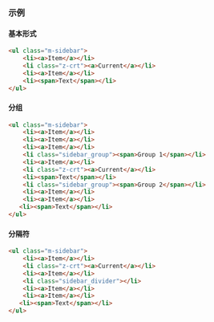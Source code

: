 ### 示例
#### 基本形式

<div class="m-example"></div>

```html
<ul class="m-sidebar">
    <li><a>Item</a></li>
    <li class="z-crt"><a>Current</a></li>
    <li><a>Item</a></li>
    <li><span>Text</span></li>
</ul>
```

#### 分组

<div class="m-example"></div>

```html
<ul class="m-sidebar">
    <li><a>Item</a></li>
    <li><a>Item</a></li>
    <li><a>Item</a></li>
    <li class="sidebar_group"><span>Group 1</span></li>
    <li><a>Item</a></li>
    <li class="z-crt"><a>Current</a></li>
    <li><span>Text</span></li>
    <li class="sidebar_group"><span>Group 2</span></li>
    <li><a>Item</a></li>
    <li><a>Item</a></li>
   <li><span>Text</span></li>
</ul>
```

#### 分隔符

<div class="m-example"></div>

```html
<ul class="m-sidebar">
    <li><a>Item</a></li>
    <li class="z-crt"><a>Current</a></li>
    <li><a>Item</a></li>
    <li class="sidebar_divider"></li>
    <li><a>Item</a></li>
    <li><a>Item</a></li>
   <li><span>Text</span></li>
</ul>
```
